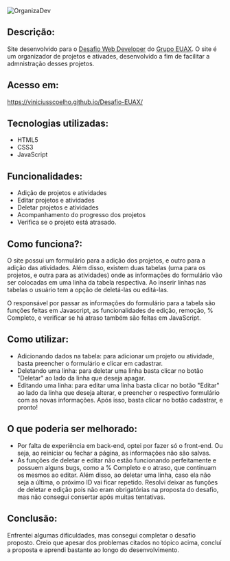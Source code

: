 ![OrganizaDev](https://user-images.githubusercontent.com/71980503/127048559-e22e5ae2-afe4-45da-b763-b1665dd76c73.png)

## Descrição:

Site desenvolvido para o [Desafio Web Developer](https://github.com/Artia/desafios-desevolvimento/blob/master/desafio-fullstack.md) do [Grupo EUAX](https://grupoeuax.com.br/carreira/). O site é um organizador de projetos e ativades, desenvolvido a fim de facilitar a admnistração desses projetos.

## Acesso em:

https://viniciusscoelho.github.io/Desafio-EUAX/

## Tecnologias utilizadas:

* HTML5
* CSS3
* JavaScript

## Funcionalidades:

* Adição de projetos e atividades
* Editar projetos e atividades
* Deletar projetos e atividades
* Acompanhamento do progresso dos projetos
* Verifica se o projeto está atrasado.

## Como funciona?:

O site possui um formulário para a adição dos projetos, e outro para a adição das atividades. Além disso, existem duas tabelas (uma para os projetos, e outra para as atividades) onde as informações do formulário vão ser colocadas em uma linha da tabela respectiva. Ao inserir linhas nas tabelas o usuário tem a opção de deletá-las ou editá-las.

O responsável por passar as informações do formulário para a tabela são funções feitas em Javascript, as funcionalidades de edição, remoção, % Completo, e verificar se há atraso também são feitas em JavaScript.

## Como utilizar:

* Adicionando dados na tabela: para adicionar um projeto ou atividade, basta preencher o formulário e clicar em cadastrar.
* Deletando uma linha: para deletar uma linha basta clicar no botão "Deletar" ao lado da linha que deseja apagar.
* Editando uma linha: para editar uma linha basta clicar no botão "Editar" ao lado da linha que deseja alterar, e preencher o respectivo formulário com as novas informações. Após isso, basta clicar no botão cadastrar, e pronto!

## O que poderia ser melhorado:

* Por falta de experiência em back-end, optei por fazer só o front-end. Ou seja, ao reiniciar ou fechar a página, as informações não são salvas.
* As funções de deletar e editar não estão funcionando perfeitamente e possuem alguns bugs, como a % Completo e o atraso, que continuam os mesmos ao editar. Além disso, ao deletar uma linha, caso ela não seja a última, o próximo ID vai ficar repetido. Resolvi deixar as funções de deletar e edição pois não eram obrigatórias na proposta do desafio, mas não consegui consertar após muitas tentativas.

## Conclusão:

Enfrentei algumas dificuldades, mas consegui completar o desafio proposto. Creio que apesar dos problemas citados no tópico acima, concluí a proposta e aprendi bastante ao longo do desenvolvimento.


